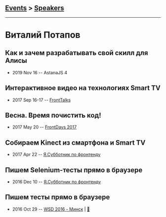 ## [Events](../README.md) > [Speakers](../speakers.md)
---

# Виталий Потапов

## Как и зачем разрабатывать свой скилл для Алисы
- 2019 Nov 16 -- AstanaJS 4    
## Интерактивное видео на технологиях Smart TV
- 2017 Sep 16-17 -- [FrontTalks](https://events.yandex.ru/lib/talks/4911/)    
## Весна. Время почистить код!
- 2017 May 20 -- [FrontDays 2017](https://youtu.be/JyYpCnFXpqc)    
## Собираем Kinect из смартфона и Smart TV
- 2017 Apr 22 -- [Я.Субботник по фронтенду](https://events.yandex.ru/lib/talks/4568/)    
## Пишем Selenium-тесты прямо в браузере
- 2016 Dec 10 -- [Я.Субботник по фронтенду](https://events.yandex.ru/lib/talks/4261/)    
## Пишем тесты прямо в браузере
- 2016 Oct 29 -- [WSD 2016 - Минск](https://www.youtube.com/watch?v=vW4XCF8Kgfc)  | [:notebook:](https://wsd.events/2016/10/29/pres/autotester.pdf)  
